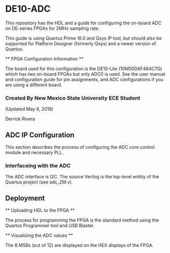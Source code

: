 # DE10-ADC
This repository has the HDL and a guide for configuring the on-board ADC on DE-series FPGAs for 2MHz sampling rate.

This guide is using Quartus Prime 16.0 and Qsys IP tool, but should also be supported for Platform Designer (formerly Qsys) and a newer version of Quartus.

** FPGA Configuration Information **

The board used for this configuration is the DE10-Lite (10M50DAF484C7G) which has two on-board FPGAs but only ADC0 is used. See the user manual and configuration guide for pin assignments, and ADC configurations if you are using a different board. 

### Created By New Mexico State University ECE Student

(Updated May 8, 2019)  

 Derrick Rivera


## ADC IP Configuration

This section describes the process of configuring the ADC core control module and necessary PLL.



### Interfaceing with the ADC

The ADC interface is I2C. The source Verilog is the top-level entitiy of the Quartus project (see adc_2M.v).



## Deployment

** Uploading HDL to the FPGA **

The process for programming the FPGA is the standard method using the Quartus Programmer tool and USB Blaster.

** Visualizing the ADC values **

The 8 MSBs (out of 12) are displayed on the HEX displays of the FPGA.

